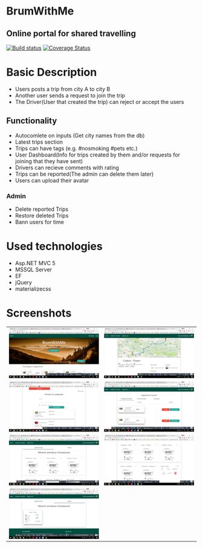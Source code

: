 # BrumWithMe
## Online portal for shared travelling
[![Build status](https://ci.appveyor.com/api/projects/status/tkkhtu5tfwytpovu?svg=true)](https://ci.appveyor.com/project/RuzmanovDev/brumwithme)
[![Coverage Status](https://coveralls.io/repos/github/RuzmanovDev/BrumWithMe/badge.svg?branch=master)](https://coveralls.io/github/RuzmanovDev/BrumWithMe?branch=master)

# Basic Description
- Users posts a trip from city A to city B 
- Another user sends a request to join the trip
- The Driver(User that created the trip) can reject or accept the users

## Functionality
- Autocomlete on inputs (Get city names from the db)
- Latest trips section
- Trips can have tags (e.g. #nosmoking #pets etc.)
- User Dashboard(Info for trips created by them and/or requests for joining that they have sent)
- Drivers can recieve comments with rating
- Trips can be reported(The admin can delete them later)
- Users can upload their avatar

### Admin 
- Delete reported Trips
- Restore deleted Trips
- Bann users for time

# Used technologies
- Asp.NET MVC 5
- MSSQL Server
- EF
- jQuery
- materializecss

# Screenshots


|                                     |                                |
| ----------------------------------- |:------------------------------:|
| ![alt tag](./Screenshots/1.png)     | ![alt tag](./Screenshots/2.png)|
| ![alt tag](./Screenshots/3.png)     | ![alt tag](./Screenshots/4.png)|
| ![alt tag](./Screenshots/5.png)     | ![alt tag](./Screenshots/6.png)|
| ![alt tag](./Screenshots/7.png)     | |
